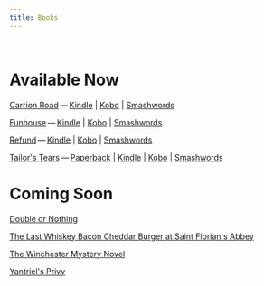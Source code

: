 ```yaml
---
title: Books
---
```


&thinsp;

# Available Now

[Carrion Road](/title/carrion-road/)&thinsp;&#8212;&thinsp;[Kindle](http://www.amazon.com/dp/B00J6PVMOI/?tag=driscollbrookpress-20)
|
[Kobo](http://store.kobobooks.com/en-US/ebook/carrion-road)
|
[Smashwords](https://www.smashwords.com/books/view/425086)

[Funhouse](/title/funhouse/)&thinsp;&#8212;&thinsp;[Kindle](http://www.amazon.com/dp/B00JDZJ6L2/?tag=driscollbrookpress-20)
|
[Kobo](http://store.kobobooks.com/en-US/ebook/funhouse-10)
|
[Smashwords](https://www.smashwords.com/books/view/424764)

[Refund](/title/refund/)&thinsp;&#8212;&thinsp;[Kindle](http://www.amazon.com/dp/B00JDZJ6L2/?tag=driscollbrookpress-20)
|
[Kobo](http://store.kobobooks.com/en-US/ebook/funhouse-10)
|
[Smashwords](https://www.smashwords.com/books/view/424764)

[Tailor's Tears](/title/tailors-tears/)&thinsp;&#8212;&thinsp;[Paperback](http://www.amazon.com/dp/1632610000/?tag=driscollbrookpress-20)
|
[Kindle](http://www.amazon.com/dp/B00J45LIZ8/?tag=driscollbrookpress-20)
|
[Kobo](http://store.kobobooks.com/en-US/ebook/tailor-s-tears)
|
[Smashwords](https://www.smashwords.com/books/view/425129)

# Coming Soon

[Double or Nothing](/title/double-or-nothing/)

[The Last Whiskey Bacon Cheddar Burger at Saint Florian's Abbey](/title/saint-florians-abbey/)

[The Winchester Mystery Novel](/title/winchester-mystery-novel/)

[Yantriel's Privy](/title/yantriels-privy/)
